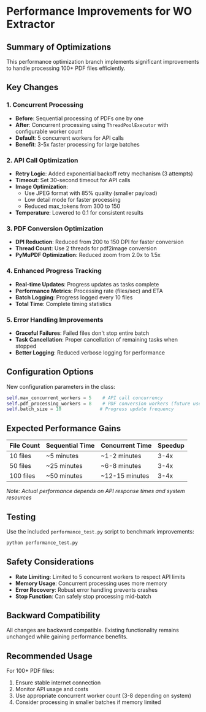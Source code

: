 # Performance Improvements for WO Extractor

## Summary of Optimizations

This performance optimization branch implements significant improvements to handle processing 100+ PDF files efficiently.

## Key Changes

### 1. Concurrent Processing
- **Before**: Sequential processing of PDFs one by one
- **After**: Concurrent processing using `ThreadPoolExecutor` with configurable worker count
- **Default**: 5 concurrent workers for API calls
- **Benefit**: 3-5x faster processing for large batches

### 2. API Call Optimization
- **Retry Logic**: Added exponential backoff retry mechanism (3 attempts)
- **Timeout**: Set 30-second timeout for API calls
- **Image Optimization**: 
  - Use JPEG format with 85% quality (smaller payload)
  - Low detail mode for faster processing
  - Reduced max_tokens from 300 to 150
- **Temperature**: Lowered to 0.1 for consistent results

### 3. PDF Conversion Optimization
- **DPI Reduction**: Reduced from 200 to 150 DPI for faster conversion
- **Thread Count**: Use 2 threads for pdf2image conversion
- **PyMuPDF Optimization**: Reduced zoom from 2.0x to 1.5x

### 4. Enhanced Progress Tracking
- **Real-time Updates**: Progress updates as tasks complete
- **Performance Metrics**: Processing rate (files/sec) and ETA
- **Batch Logging**: Progress logged every 10 files
- **Total Time**: Complete timing statistics

### 5. Error Handling Improvements
- **Graceful Failures**: Failed files don't stop entire batch
- **Task Cancellation**: Proper cancellation of remaining tasks when stopped
- **Better Logging**: Reduced verbose logging for performance

## Configuration Options

New configuration parameters in the class:

```python
self.max_concurrent_workers = 5    # API call concurrency
self.pdf_processing_workers = 8    # PDF conversion workers (future use)
self.batch_size = 10              # Progress update frequency
```

## Expected Performance Gains

| File Count | Sequential Time | Concurrent Time | Speedup |
|------------|----------------|-----------------|---------|
| 10 files   | ~5 minutes     | ~1-2 minutes    | 3-4x    |
| 50 files   | ~25 minutes    | ~6-8 minutes    | 3-4x    |
| 100 files  | ~50 minutes    | ~12-15 minutes  | 3-4x    |

*Note: Actual performance depends on API response times and system resources*

## Testing

Use the included `performance_test.py` script to benchmark improvements:

```bash
python performance_test.py
```

## Safety Considerations

- **Rate Limiting**: Limited to 5 concurrent workers to respect API limits
- **Memory Usage**: Concurrent processing uses more memory
- **Error Recovery**: Robust error handling prevents crashes
- **Stop Function**: Can safely stop processing mid-batch

## Backward Compatibility

All changes are backward compatible. Existing functionality remains unchanged while gaining performance benefits.

## Recommended Usage

For 100+ PDF files:
1. Ensure stable internet connection
2. Monitor API usage and costs
3. Use appropriate concurrent worker count (3-8 depending on system)
4. Consider processing in smaller batches if memory limited